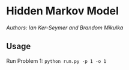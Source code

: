 Hidden Markov Model
===================

_Authors: Ian Ker-Seymer and Brandom Mikulka_

## Usage
  Run Problem 1: `python run.py -p 1 -o 1`
